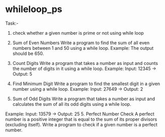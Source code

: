 # whileloop_ps
Task:-

1. check whether a given number is prime or not using while loop
1. Sum of Even Numbers
Write a program to find the sum of all even numbers between 1 and 50 using a while loop.
Example: The output should be 650.
2. Count Digits
Write a program that takes a number as input and counts the number of digits in it using a while loop.
Example: Input: 12345 → Output: 5
3. Find Minimum Digit
Write a program to find the smallest digit in a given number using a while loop.
Example: Input: 27649 → Output: 2

4. Sum of Odd Digits
Write a program that takes a number as input and calculates the sum of all its odd digits using a while loop.

Example: Input: 13579 → Output: 25
5. Perfect Number Check
A perfect number is a positive integer that is equal to the sum of its proper divisors (excluding itself). Write a program to check if a given number is a perfect number.
